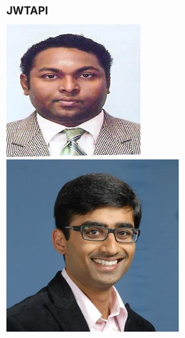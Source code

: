 # JWTAPI

![Test Imag 8](https://github.com/mosesnova/JWTAPI/blob/master/mn.jpg)
![Test Imag 8](https://github.com/mosesnova/JWTAPI/blob/master/sripthy.jpeg)
